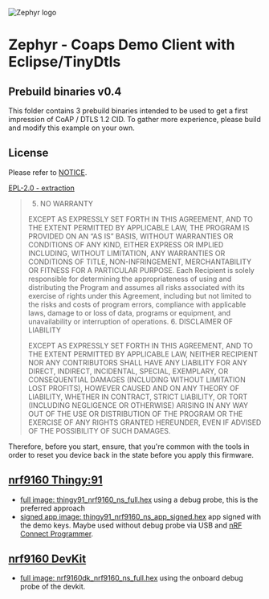![Zephyr logo](https://github.com/zephyrproject-rtos/zephyr/raw/main/doc/_static/images/kite.png)

# Zephyr - Coaps Demo Client with Eclipse/TinyDtls

## Prebuild binaries v0.4

This folder contains 3 prebuild binaries intended to be used to get a first impression of CoAP / DTLS 1.2 CID.
To gather more experience, please build and modify this example on your own.

## License

Please refer to [NOTICE](../NOTICE.md).

[EPL-2.0 - extraction](https://www.eclipse.org/legal/epl-2.0/)


> 5. NO WARRANTY
> 
> EXCEPT AS EXPRESSLY SET FORTH IN THIS AGREEMENT, AND TO THE EXTENT PERMITTED BY APPLICABLE LAW, THE PROGRAM IS PROVIDED ON AN “AS IS” BASIS, WITHOUT WARRANTIES OR CONDITIONS OF ANY KIND, EITHER EXPRESS OR IMPLIED INCLUDING, WITHOUT LIMITATION, ANY WARRANTIES OR CONDITIONS OF TITLE, NON-INFRINGEMENT, MERCHANTABILITY OR FITNESS FOR A PARTICULAR PURPOSE. Each Recipient is solely responsible for determining the appropriateness of using and distributing the Program and assumes all risks associated with its exercise of rights under this Agreement, including but not limited to the risks and costs of program errors, compliance with applicable laws, damage to or loss of data, programs or equipment, and unavailability or interruption of operations.
> 6. DISCLAIMER OF LIABILITY
> 
> EXCEPT AS EXPRESSLY SET FORTH IN THIS AGREEMENT, AND TO THE EXTENT PERMITTED BY APPLICABLE LAW, NEITHER RECIPIENT NOR ANY CONTRIBUTORS SHALL HAVE ANY LIABILITY FOR ANY DIRECT, INDIRECT, INCIDENTAL, SPECIAL, EXEMPLARY, OR CONSEQUENTIAL DAMAGES (INCLUDING WITHOUT LIMITATION LOST PROFITS), HOWEVER CAUSED AND ON ANY THEORY OF LIABILITY, WHETHER IN CONTRACT, STRICT LIABILITY, OR TORT (INCLUDING NEGLIGENCE OR OTHERWISE) ARISING IN ANY WAY OUT OF THE USE OR DISTRIBUTION OF THE PROGRAM OR THE EXERCISE OF ANY RIGHTS GRANTED HEREUNDER, EVEN IF ADVISED OF THE POSSIBILITY OF SUCH DAMAGES. 

Therefore, before you start, ensure, that you're common with the tools in order to reset you device back in the state before you apply this firmware.

## [nrf9160 Thingy:91](https://www.nordicsemi.com/Products/Development-hardware/Nordic-Thingy-91)

- [full image: thingy91_nrf9160_ns_full.hex](../../../raw/main/prebuild/thingy91_nrf9160_ns_full.hex) using a debug probe, this is the preferred approach
- [signed app image: thingy91_nrf9160_ns_app_signed.hex](../../../raw/main/prebuild/thingy91_nrf9160_ns_app_signed.hex) app signed with the demo keys. Maybe used without debug probe via USB and [nRF Connect Programmer](https://infocenter.nordicsemi.com/index.jsp?topic=/struct_nrftools/struct/nrftools_nrfconnect.html).

## [nrf9160 DevKit](https://www.nordicsemi.com/Products/Development-hardware/nrf9160-dk)

- [full image: nrf9160dk_nrf9160_ns_full.hex](../../../raw/main/prebuild/nrf9160dk_nrf9160_ns_full.hex) using the onboard debug probe of the devkit.
